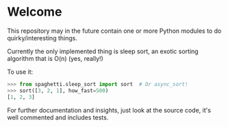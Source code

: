 # Welcome

This repository may in the future contain one or more Python modules to do 
quirky/interesting things.

Currently the only implemented thing is sleep sort, an exotic sorting
algorithm that is O(n) (yes, really!)

To use it:

```python
>>> from spaghetti.sleep_sort import sort  # Or async_sort!
>>> sort([3, 2, 1], how_fast=500)
[1, 2, 3]
```

For further documentation and insights, just look at the source code,
it's well commented and includes tests.
